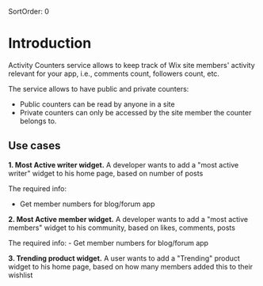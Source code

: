 SortOrder: 0
# Introduction

Activity Counters service allows to keep track of Wix site members' activity relevant for your app, i.e., comments count, followers count, etc. 

The service allows to have public and private counters: 
 - Public counters can be read by anyone in a site
 - Private counters can only be accessed by the site member the counter belongs to.
 
## Use cases

**1. Most Active writer widget.** 
A developer wants to add a "most active writer" widget to his home page, based on number of posts

The required info: 
- Get member numbers for blog/forum app
 
**2. Most Active member widget.** 
A developer wants to add a "most active members" widget to his community, based on likes, comments, posts

The required info: - Get member numbers for blog/forum app
 
**3. Trending product widget.**
A user wants to add a "Trending" product widget to his home page, based on how many members added this to their wishlist
